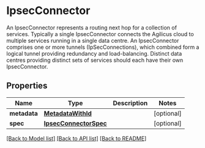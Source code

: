 # IpsecConnector

An  IpsecConnector represents a routing next hop for a collection of services. Typically a single IpsecConnector connects the Agilicus cloud to multiple services running in a single data centre. An IpsecConnector comprises one or more tunnels (IpSecConnections), which combined form a logical tunnel providing redundancy and load-balancing. Distinct data centres providing distinct sets of services should each have their own IpsecConnector. 
## Properties
Name | Type | Description | Notes
------------ | ------------- | ------------- | -------------
**metadata** | [**MetadataWithId**](MetadataWithId.md) |  | [optional] 
**spec** | [**IpsecConnectorSpec**](IpsecConnectorSpec.md) |  | [optional] 

[[Back to Model list]](../README.md#documentation-for-models) [[Back to API list]](../README.md#documentation-for-api-endpoints) [[Back to README]](../README.md)


